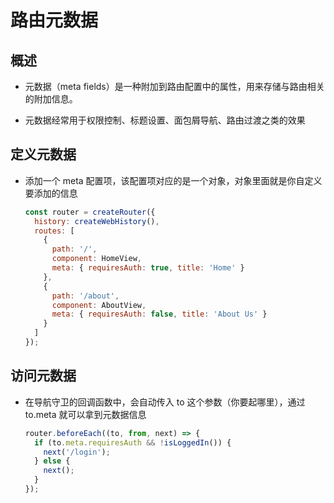 # 路由元数据

## 概述

+ 元数据（meta fields）是一种附加到路由配置中的属性，用来存储与路由相关的附加信息。

+ 元数据经常用于权限控制、标题设置、面包屑导航、路由过渡之类的效果

## 定义元数据

+ 添加一个 meta 配置项，该配置项对应的是一个对象，对象里面就是你自定义要添加的信息

  ```js
  const router = createRouter({
    history: createWebHistory(),
    routes: [
      {
        path: '/',
        component: HomeView,
        meta: { requiresAuth: true, title: 'Home' }
      },
      {
        path: '/about',
        component: AboutView,
        meta: { requiresAuth: false, title: 'About Us' }
      }
    ]
  });
  ```

## 访问元数据

+ 在导航守卫的回调函数中，会自动传入 to 这个参数（你要起哪里），通过 to.meta 就可以拿到元数据信息

  ```js
  router.beforeEach((to, from, next) => {
    if (to.meta.requiresAuth && !isLoggedIn()) {
      next('/login');
    } else {
      next();
    }
  });
  ```


